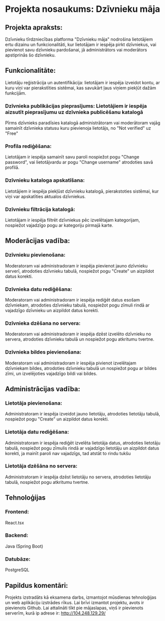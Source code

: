 # Projekta nosaukums: Dzīvnieku māja
## Projekta apraksts:
Dzīvnieku tīrdzniecības platforma "Dzīvnieku māja" nodrošina lietotājiem ertu dizainu un funkcionalitāti, kur lietotājam ir iespēja pirkt dzīvniekus, vai pievienot savu dzīvnieku pardošanai, jā administrātors vai moderātors apstiprinās šo dzīvnieku.
## Funkcionalitāte:
Lietotāju reģistrācija un autentifikācija: lietotājam ir iespēja izveidot kontu, ar kuru viņi var pierakstīties sistēmai, kas savukārt ļaus viņiem piekļūt dažām funkcijām.
### Dzīvnieka publikācijas pieprasījums: Lietotājiem ir iespēja aizsutīt pieprasījumu uz dzīvnieka publicēšanu katalogā
Pīrms dzīvnieks paradīsies katalogā administrātoram vai moderātoram vajāg samainīt dzīvnieka statusu kuru pievienoja lietotājs, no "Not verified" uz "Free"
### Profila rediģēšana:
Lietotājam ir iespēja samainīt savu paroli nospiežot pogu "Change password", vai lietotājvardu ar pogu "Change username" atrodoties savā profilā.
### Dzīvnieku kataloga apskatīšana:
Lietotājiem ir iespēja piekļūst dzīvnieku katalogā, pierakstoties sistēmai, kur viņi var apskatīties aktualos dzīvniekus.
### Dzīvnieku filtrācija katalogā:
Lietotājam ir iespēja filtrēt dzīvniekus pēc izvelētajam kategorijam, nospiežot vajadzīgo pogu ar kategoriju pirmajā karte.
## Moderācijas vadība:
### Dzīvnieku pievienošana:
Moderatoram vai administradoram ir iespēja pievienot jauno dzīvnieku serverī, atrodoties dzīvnieku tabulā, nospiežot pogu "Create" un aizpildot datus korekti.
### Dzīvnieka datu rediģēšana:
Moderatoram vai administradoram ir iespēja rediģēt datus esošam dzīvniekam, atrodoties dzīvnieku tabulā, nospiežot pogu zīmuli rindā ar vajadzīgo dzīvnieku un aizpildot datus korekti.
### Dzīvnieka dzēšana no servera:
Moderatoram vai administradoram ir iespēja dzēst izvelēto dzīvnieku no servera, atrodoties dzīvnieku tabulā un nospiežot pogu atkritumu tvertne.
### Dzīvnieka bildes pievienošana:
Moderatoram vai administradoram ir iespēja pivienot izvelētajam dzīvniekam bildes, atrodoties dzīvnieku tabulā un nospiežot pogu ar bildes zīmi, un izvelējoties vajadzīgo bildi vai bildes.
## Administrācijas vadība:
### Lietotāja pievienošana:
Administratoram ir iespēja izveidot jauno lietotāju, atrodoties lietotāju tabulā, nospiežot pogu "Create" un aizpildot datus korekti.
### Lietotāja datu rediģēšana:
Administratoram ir iespēja rediģēt izvelēta lietotāja datus, atrodoties lietotāju tabulā, nospiežot pogu zīmulis rindā ar vajadzīgo lietotāju un aizpildot datus korekti, ja mainīt paroli nav vajadzīgs, tad atstāt to rindu tukšu
### Lietotāja dzēšāna no servera:
Administratoram ir iespēja dzēst lietotāju no servera, atrodoties lietotāju tabulā, nospiežot pogu atkritumu tvertne.
## Tehnoloģijas
### Frontend:
React.tsx
### Backend:
Java (Spring Boot)
### Datubāze:
PostgreSQL
## Papildus komentāri:
Projekts izstradāts kā eksamena darbs, izmantojot mūsdienas tehnoloģijas un web aplikāciju izstrādes rīkus.
Lai brīvi izmantot projektu, avots ir pievienots Github.
Lai attalināti tīkt pie mājaslapas, viņš ir pievienots serverīm, kurā ip adrese ir: http://104.248.129.29/

